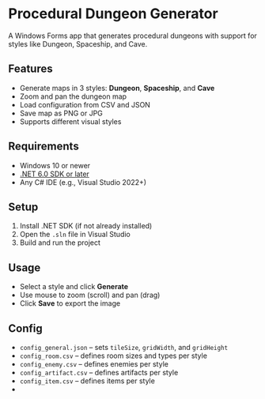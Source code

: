 # Procedural Dungeon Generator

A Windows Forms app that generates procedural dungeons with support for styles like Dungeon, Spaceship, and Cave.

## Features

- Generate maps in 3 styles: **Dungeon**, **Spaceship**, and **Cave**
- Zoom and pan the dungeon map
- Load configuration from CSV and JSON
- Save map as PNG or JPG
- Supports different visual styles

## Requirements

- Windows 10 or newer
- [.NET 6.0 SDK or later](https://dotnet.microsoft.com/download)
- Any C# IDE (e.g., Visual Studio 2022+)

## Setup

1. Install .NET SDK (if not already installed)
2. Open the `.sln` file in Visual Studio
3. Build and run the project

## Usage

- Select a style and click **Generate**
- Use mouse to zoom (scroll) and pan (drag)
- Click **Save** to export the image

## Config

- `config_general.json` – sets `tileSize`, `gridWidth`, and `gridHeight`
- `config_room.csv` – defines room sizes and types per style
- `config_enemy.csv` – defines enemies per style
- `config_artifact.csv` – defines artifacts per style
- `config_item.csv` – defines items per style
- 
